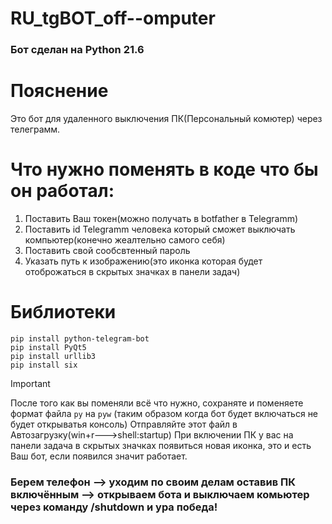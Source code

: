 # RU_tgBOT_off--omputer

### Бот сделан на Python 21.6


# Пояснение

Это бот для удаленного выключения ПК(Персональный комютер) через телеграмм.

# Что нужно поменять в коде что бы он работал:

1. Поставить Ваш токен(можно получать в botfather в Telegramm)
2. Поставить id Telegramm человека который сможет выключать компьютер(конечно жеалтельно самого себя)
3. Поставить свой сообсвтенный пароль
4. Указать путь к изображению(это иконка которая будет отоброжаться в скрытых значках в панели задач)

# Библиотеки
```
pip install python-telegram-bot
pip install PyQt5
pip install urllib3
pip install six
```

> [!IMPORTANT]
> После того как вы поменяли всё что нужно, сохраняте и поменяете формат файла `py` на `pyw` (таким образом когда бот будет включаться не будет открыватья консоль)
> Отправляйте этот файл в Автозагрузку(win+r--->shell:startup)
> При включении ПК у вас на панели задача в скрытых значках появиться новая иконка, это и есть Ваш бот, если появился значит работает.

### Берем телефон --> уходим по своим делам оставив ПК включённым --> открываем бота и выключаем комьютер через команду /shutdown и ура победа!

